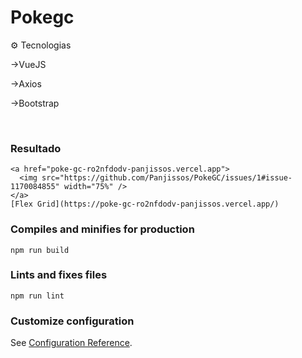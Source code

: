 # Pokegc

:gear: Tecnologias

<p> →VueJS</p>	
<p> →Axios</p>
<p> →Bootstrap</p>
<br>


### Resultado
```
<a href="poke-gc-ro2nfdodv-panjissos.vercel.app">
  <img src="https://github.com/Panjissos/PokeGC/issues/1#issue-1170084855" width="75%" />
</a>
[Flex Grid](https://poke-gc-ro2nfdodv-panjissos.vercel.app/)

```

### Compiles and minifies for production
```
npm run build
```

### Lints and fixes files
```
npm run lint
```

### Customize configuration
See [Configuration Reference](https://cli.vuejs.org/config/).
